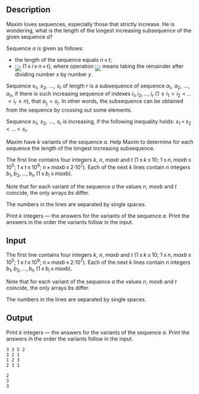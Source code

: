 ## Description

<div><p>Maxim loves sequences, especially those that strictly increase. He is wondering, what is the length of the longest increasing subsequence of the given sequence <span class="tex-span"><i>a</i></span>?</p><p>Sequence <span class="tex-span"><i>a</i></span> is given as follows: </p><ul> <li> the length of the sequence equals <span class="tex-span"><i>n</i> × <i>t</i></span>; </li><li> <img align="middle" class="tex-formula" src="file://DgEt6bXW.png" style="max-width: 100.0%;max-height: 100.0%;"> <span class="tex-span">(1 ≤ <i>i</i> ≤ <i>n</i> × <i>t</i>)</span>, where operation <img align="middle" class="tex-formula" src="file://23dOS9af.png" style="max-width: 100.0%;max-height: 100.0%;"> means taking the remainder after dividing number <span class="tex-span"><i>x</i></span> by number <span class="tex-span"><i>y</i></span>. </li></ul><p>Sequence <span class="tex-span"><i>s</i><sub class="lower-index">1</sub>,  <i>s</i><sub class="lower-index">2</sub>,  ...,  <i>s</i><sub class="lower-index"><i>r</i></sub></span> of length <span class="tex-span"><i>r</i></span> is a <span class="tex-font-style-it">subsequence</span> of sequence <span class="tex-span"><i>a</i><sub class="lower-index">1</sub>,  <i>a</i><sub class="lower-index">2</sub>,  ...,  <i>a</i><sub class="lower-index"><i>n</i></sub></span>, if there is such increasing sequence of indexes <span class="tex-span"><i>i</i><sub class="lower-index">1</sub>, <i>i</i><sub class="lower-index">2</sub>, ..., <i>i</i><sub class="lower-index"><i>r</i></sub></span> <span class="tex-span">(1  ≤  <i>i</i><sub class="lower-index">1</sub>  &lt;  <i>i</i><sub class="lower-index">2</sub>  &lt; ...   &lt;  <i>i</i><sub class="lower-index"><i>r</i></sub>  ≤  <i>n</i>)</span>, that <span class="tex-span"><i>a</i><sub class="lower-index"><i>i</i><sub class="lower-index"><i>j</i></sub></sub>  =  <i>s</i><sub class="lower-index"><i>j</i></sub></span>. In other words, the subsequence can be obtained from the sequence by crossing out some elements.</p><p>Sequence <span class="tex-span"><i>s</i><sub class="lower-index">1</sub>,  <i>s</i><sub class="lower-index">2</sub>,  ...,  <i>s</i><sub class="lower-index"><i>r</i></sub></span> is <span class="tex-font-style-it">increasing</span>, if the following inequality holds: <span class="tex-span"><i>s</i><sub class="lower-index">1</sub> &lt; <i>s</i><sub class="lower-index">2</sub> &lt;  ... &lt;  <i>s</i><sub class="lower-index"><i>r</i></sub></span>.</p><p>Maxim have <span class="tex-span"><i>k</i></span> variants of the sequence <span class="tex-span"><i>a</i></span>. Help Maxim to determine for each sequence the length of the longest increasing subsequence.</p></div><div class="input-specification"><p>The first line contains four integers <span class="tex-span"><i>k</i></span>, <span class="tex-span"><i>n</i></span>, <span class="tex-span"><i>maxb</i></span> and <span class="tex-span"><i>t</i></span> <span class="tex-span">(1 ≤ <i>k</i> ≤ 10;&nbsp;1 ≤ <i>n</i>, <i>maxb</i> ≤ 10<sup class="upper-index">5</sup>;&nbsp;1 ≤ <i>t</i> ≤ 10<sup class="upper-index">9</sup>;&nbsp;<i>n</i> × <i>maxb</i> ≤ 2·10<sup class="upper-index">7</sup>)</span>. Each of the next <span class="tex-span"><i>k</i></span> lines contain <span class="tex-span"><i>n</i></span> integers <span class="tex-span"><i>b</i><sub class="lower-index">1</sub>, <i>b</i><sub class="lower-index">2</sub>, ..., <i>b</i><sub class="lower-index"><i>n</i></sub></span> <span class="tex-span">(1 ≤ <i>b</i><sub class="lower-index"><i>i</i></sub> ≤ <i>maxb</i>)</span>. </p><p>Note that for each variant of the sequence <span class="tex-span"><i>a</i></span> the values <span class="tex-span"><i>n</i></span>, <span class="tex-span"><i>maxb</i></span> and <span class="tex-span"><i>t</i></span> coincide, the only arrays <span class="tex-span"><i>b</i></span>s differ.</p><p>The numbers in the lines are separated by single spaces.</p></div><div class="output-specification"><p>Print <span class="tex-span"><i>k</i></span> integers — the answers for the variants of the sequence <span class="tex-span"><i>a</i></span>. Print the answers in the order the variants follow in the input.</p></div>

## Input

<p>The first line contains four integers <span class="tex-span"><i>k</i></span>, <span class="tex-span"><i>n</i></span>, <span class="tex-span"><i>maxb</i></span> and <span class="tex-span"><i>t</i></span> <span class="tex-span">(1 ≤ <i>k</i> ≤ 10;&nbsp;1 ≤ <i>n</i>, <i>maxb</i> ≤ 10<sup class="upper-index">5</sup>;&nbsp;1 ≤ <i>t</i> ≤ 10<sup class="upper-index">9</sup>;&nbsp;<i>n</i> × <i>maxb</i> ≤ 2·10<sup class="upper-index">7</sup>)</span>. Each of the next <span class="tex-span"><i>k</i></span> lines contain <span class="tex-span"><i>n</i></span> integers <span class="tex-span"><i>b</i><sub class="lower-index">1</sub>, <i>b</i><sub class="lower-index">2</sub>, ..., <i>b</i><sub class="lower-index"><i>n</i></sub></span> <span class="tex-span">(1 ≤ <i>b</i><sub class="lower-index"><i>i</i></sub> ≤ <i>maxb</i>)</span>. </p><p>Note that for each variant of the sequence <span class="tex-span"><i>a</i></span> the values <span class="tex-span"><i>n</i></span>, <span class="tex-span"><i>maxb</i></span> and <span class="tex-span"><i>t</i></span> coincide, the only arrays <span class="tex-span"><i>b</i></span>s differ.</p><p>The numbers in the lines are separated by single spaces.</p>

## Output

<p>Print <span class="tex-span"><i>k</i></span> integers — the answers for the variants of the sequence <span class="tex-span"><i>a</i></span>. Print the answers in the order the variants follow in the input.</p>





```input1
3 3 5 2
3 2 1
1 2 3
2 3 1

```




```output1
2
3
3

```


